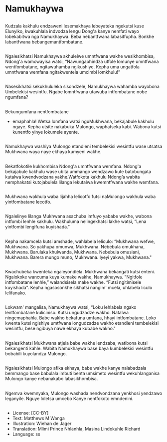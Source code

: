 # Namukhaywa

##
Kudzala kakhulu endzaweni
lesemakhaya lebeyateka
ngekutsi kuse Elunyiko,
kwakuhlala indvodza lengu
Dong'a kanye nemfati wayo
lobekabitwa nga Namukhaywa.
Beba nebantfwana labasitfupha.
Bonkhe labantfwana
bebangemantfombatane.

##
Ngalesikhatsi Namukhaywa
akhulelwe umntfwana wakhe
wesikhombisa, Ndong'a
wamcwayisa watsi,
“Nawungaphindza utfole
lomunye umntfwana
wentfombatane, ngitawuhamba
ngikushiye. Kepha uma
ungatfola umntfwana wemfana
ngitakwentela umcimbi
lomkhulu!”

##
Nasesikhatsi sekukhululeka
sisondzele, Namukhaywa
wahamba wayobona Umbelekisi
wesintfu. Ngabe lomntfwana
utawuba intfombatane nobe
ngumfana?

##
Bekungumfana nentfombatane
- emaphahla! Wetsa lomfana
watsi nguMukhwana,
bekajabule kakhulu ngaye.
Kepha utsite nakabuka
Mulongo, waphatseka kabi.
Wabona kutsi kunentfo yinye
lokumele ayente.

##
Namukhaywa washiya Mulongo
etandleni tembelekisi wesintfu
wase utsatsa Mukhwana waya
naye ekhaya kumyeni wakhe.

##
Bekatfokotile kukhombisa
Ndong'a umntfwana wemfana.
Ndong'a bekajabule kakhulu
wase ubita ummango
wendzawo kute batobungata
kutalwa kwendvodzana
yakhe.Watfokota kakhulu
Ndong’a wabita nemphakatsi
kutojabulela lilanga lekutalwa
kwemntfwana wakhe wemfana.

##
Mukhwana wakhula waba
lijahha lelicotfo futsi naMulongo
wakhula waba yintfombatane
lecotfo.

##
Ngalelinye lilanga Mukhwana
asachuba imfuyo yababe
wakhe, wabona intfombi lenhle
kakhulu. Wakhuluma
nelingekhatsi lakhe watsi, “Lena
yintfombi lengifuna kuyishada.”

##
Kepha nakamcela kutsi
amshade, wahlabela leliculo:
“Mukhwana wefwe, Mukhwana.
So yakhupa omunwa,
Mukhwana.
Nebebula omukhana,
Mukhwana.
Barulaka khulwanda,
Mukhwana.
Nebebula omusiani, Mukhwana.
Barera mungo muno,
Mukhwana.
Iyeyi yakwa, Mukhwana."

##
Kwachubeka kwenteka
ngaleyondlela. Mukhwana
bekangati kutsi enteni. Ngalokoke wancuma kuya kumake
wakhe, Namukhaywa.
"Ngitfole intfombatane lenhle,”
walandsisela make wakhe.
“Futsi ngitimisele kuyishada".
Kepha ngasosonkhe sikhatsi
nangim' mcela, uhlabela liculo
lelifanako.

##
Lokwam' mangalisa,
Namukhaywa watsi, “Loku
lehlabela ngako lentfombatane
kuliciniso. Kutsi ungudzadze
wakho. Natalwa
ningemaphahla. Babe wakho
bekafuna umfana, hhayi
intfombatane. Loko kwenta
kutsi ngishiye umtfwana
longudzadze wakho etandleni
tembelekisi wesintfu, bese
ngibuya nawe ekhaya kubabe
wakho."

##
Ngalesikhatsi Mukhwana atjela
babe wakhe lendzaba, watibona
kutsi bekangenti kahle. Wabita
Namukhaywa base baya
kumbelekisi wesintfu bobabili
kuyolandza Mulongo.

##
Ngalesikhatsi Mulongo afika
ekhaya, babe wakhe kanye
nalabadzala bemmango base
babulala imbuti benta
umsimeto wesintfu
wekuhlanganisa Mulongo kanye
nebanakabo labasikhombisa.

##
Ngemva kwemnyaka, Mulongo
washada nendvondzana
yenkhosi yendzawo leganyile.
Nguye loletsa umcebo Kanye
nentfokoto emndenini.

##
* License: [CC-BY]
* Text: Matthews M Wanga
* Illustration: Wiehan de Jager
* Translation: Mlimi Prince Nhlanhla, Masina Lindokuhle Richard
* Language: ss
